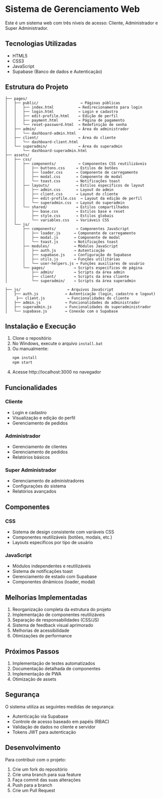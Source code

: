 # Sistema de Gerenciamento Web

Este é um sistema web com três níveis de acesso: Cliente, Administrador e Super Administrador.

## Tecnologias Utilizadas

- HTML5
- CSS3
- JavaScript
- Supabase (Banco de dados e Autenticação)

## Estrutura do Projeto

```
├── pages/
│   ├── public/                   → Páginas públicas
│   │   ├── index.html           → Redirecionamento para login
│   │   ├── login.html           → Login e cadastro
│   │   ├── edit-profile.html    → Edição de perfil
│   │   ├── payment.html         → Página de pagamento
│   │   └── reset-password.html  → Redefinição de senha
│   ├── admin/                   → Área do administrador
│   │   └── dashboard-admin.html
│   ├── client/                  → Área do cliente
│   │   └── dashboard-client.html
│   └── superadmin/              → Área do superadmin
│       └── dashboard-superadmin.html
├── assets/
│   ├── css/
│   │   ├── components/          → Componentes CSS reutilizáveis
│   │   │   ├── buttons.css     → Estilos de botões
│   │   │   ├── loader.css      → Componente de carregamento
│   │   │   ├── modal.css       → Componente de modal
│   │   │   └── toast.css       → Notificações toast
│   │   ├── layouts/            → Estilos específicos de layout
│   │   │   ├── admin.css       → Layout do admin
│   │   │   ├── client.css      → Layout do cliente
│   │   │   ├── edit-profile.css  → Layout da edição de perfil
│   │   │   └── superadmin.css  → Layout do superadmin
│   │   └── shared/             → Estilos compartilhados
│   │       ├── base.css        → Estilos base e reset
│   │       ├── style.css       → Estilos globais
│   │       └── variables.css   → Variáveis CSS
│   └── js/
│       ├── components/         → Componentes JavaScript
│       │   ├── loader.js      → Componente de carregamento
│       │   ├── modal.js       → Componente de modal
│       │   └── toast.js       → Notificações toast
│       ├── modules/           → Módulos JavaScript
│       │   ├── auth.js        → Autenticação
│       │   ├── supabase.js    → Configuração do Supabase
│       │   ├── utils.js       → Funções utilitárias
│       │   └── user-helpers.js → Funções auxiliares de usuário
│       └── pages/             → Scripts específicos de página
│           ├── admin/         → Scripts da área admin
│           ├── client/        → Scripts da área cliente
│           └── superadmin/    → Scripts da área superadmin

├── js/                     → Arquivos JavaScript
│   ├── auth.js            → Autenticação (login, cadastro e logout)
│    ├── client.js          → Funcionalidades do cliente
│   ├── admin.js           → Funcionalidades do administrador
│   ├── superadmin.js      → Funcionalidades do superadministrador
│   └── supabase.js        → Conexão com o Supabase
```

## Instalação e Execução

1. Clone o repositório
2. No Windows, execute o arquivo `install.bat`
3. Ou manualmente:
   ```bash
   npm install
   npm start
   ```
4. Acesse http://localhost:3000 no navegador

## Funcionalidades

### Cliente
- Login e cadastro
- Visualização e edição do perfil
- Gerenciamento de pedidos

### Administrador
- Gerenciamento de clientes
- Gerenciamento de pedidos
- Relatórios básicos

### Super Administrador
- Gerenciamento de administradores
- Configurações do sistema
- Relatórios avançados

## Componentes

### CSS
- Sistema de design consistente com variáveis CSS
- Componentes reutilizáveis (botões, modais, etc.)
- Layouts específicos por tipo de usuário

### JavaScript
- Módulos independentes e reutilizáveis
- Sistema de notificações toast
- Gerenciamento de estado com Supabase
- Componentes dinâmicos (loader, modal)

## Melhorias Implementadas

1. Reorganização completa da estrutura do projeto
2. Implementação de componentes reutilizáveis
3. Separação de responsabilidades (CSS/JS)
4. Sistema de feedback visual aprimorado
5. Melhorias de acessibilidade
6. Otimizações de performance

## Próximos Passos

1. Implementação de testes automatizados
2. Documentação detalhada de componentes
3. Implementação de PWA
4. Otimização de assets

## Segurança

O sistema utiliza as seguintes medidas de segurança:
- Autenticação via Supabase
- Controle de acesso baseado em papéis (RBAC)
- Validação de dados no cliente e servidor
- Tokens JWT para autenticação

## Desenvolvimento

Para contribuir com o projeto:
1. Crie um fork do repositório
2. Crie uma branch para sua feature
3. Faça commit das suas alterações
4. Push para a branch
5. Crie um Pull Request
